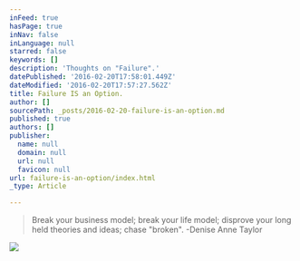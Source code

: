 ```yaml
---
inFeed: true
hasPage: true
inNav: false
inLanguage: null
starred: false
keywords: []
description: 'Thoughts on "Failure".'
datePublished: '2016-02-20T17:58:01.449Z'
dateModified: '2016-02-20T17:57:27.562Z'
title: Failure IS an Option.
author: []
sourcePath: _posts/2016-02-20-failure-is-an-option.md
published: true
authors: []
publisher:
  name: null
  domain: null
  url: null
  favicon: null
url: failure-is-an-option/index.html
_type: Article

---
```

> Break your business model; break your life model; disprove your long 
> held theories and ideas; chase "broken". -Denise Anne Taylor

![](https://the-grid-user-content.s3-us-west-2.amazonaws.com/cb98bd7d-2ce8-4fb0-b311-a17a8bba773d.jpg)